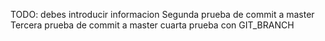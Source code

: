 TODO: debes introducir informacion
Segunda prueba de commit a master
Tercera prueba de commit a master
cuarta prueba con GIT_BRANCH